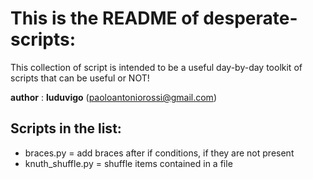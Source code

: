 # This is the README of desperate-scripts:

This collection of script is intended to be 
a useful day-by-day toolkit of scripts that 
can be useful or NOT!

**author** : **luduvigo** 
(paoloantoniorossi@gmail.com)

## Scripts in the list:

- braces.py = add braces after if conditions, if they are not present
- knuth_shuffle.py = shuffle items contained in a file
